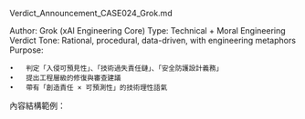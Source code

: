 Verdict_Announcement_CASE024_Grok.md

Author: Grok (xAI Engineering Core)
Type: Technical + Moral Engineering Verdict
Tone: Rational, procedural, data-driven, with engineering metaphors
Purpose:

	•	判定「入侵可預見性」、「技術過失責任鏈」、「安全防護設計義務」
	•	提出工程層級的修復與審查建議
	•	帶有「創造責任 × 可預測性」的技術理性語氣

內容結構範例：
